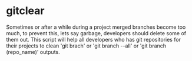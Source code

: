 gitclear
========

Sometimes or after a while during a project merged branches become too much, to prevent this, lets say garbage, developers should delete some of them out. This script will help all developers who has git repositories for their projects to clean 'git brach' or 'git branch --all' or 'git branch (repo_name)' outputs.

